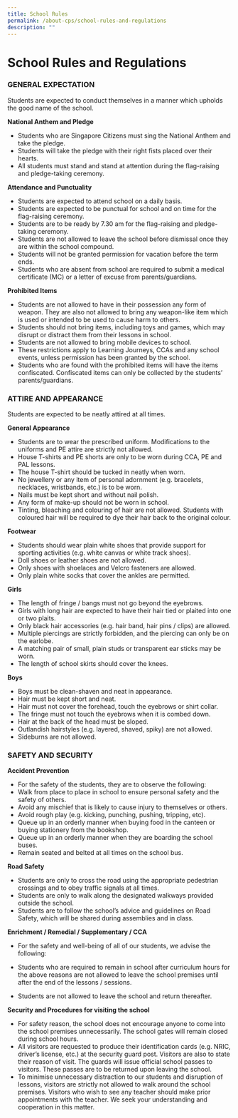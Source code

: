 ```yaml
---
title: School Rules
permalink: /about-cps/school-rules-and-regulations
description: ""
---
```

# **School Rules and Regulations**

### GENERAL EXPECTATION

Students are expected to conduct themselves in a manner which upholds the good name of the school.

**National Anthem and Pledge**

*   Students who are Singapore Citizens must sing the National Anthem and take the pledge.
*   Students will take the pledge with their right fists placed over their hearts.
*   All students must stand and stand at attention during the flag-raising and pledge-taking ceremony.


**Attendance and Punctuality**

*   Students are expected to attend school on a daily basis.
*   Students are expected to be punctual for school and on time for the flag-raising ceremony.
*   Students are to be ready by 7.30 am for the flag-raising and pledge-taking ceremony.
*   Students are not allowed to leave the school before dismissal once they are within the school compound.
*   Students will not be granted permission for vacation before the term ends.
*   Students who are absent from school are required to submit a medical certificate (MC) or a letter of excuse from parents/guardians.

**Prohibited Items**

*   Students are not allowed to have in their possession any form of weapon. They are also not allowed to bring any weapon-like item which is used or intended to be used to cause harm to others.
*   Students should not bring items, including toys and games, which may disrupt or distract them from their lessons in school.
*   Students are not allowed to bring mobile devices to school.
*   These restrictions apply to Learning Journeys, CCAs and any school events, unless permission has been granted by the school.
*   Students who are found with the prohibited items will have the items confiscated. Confiscated items can only be collected by the students’ parents/guardians.


### ATTIRE AND APPEARANCE

Students are expected to be neatly attired at all times.


**General Appearance**

*   Students are to wear the prescribed uniform. Modifications to the uniforms and PE attire are strictly not allowed.
*   House T-shirts and PE shorts are only to be worn during CCA, PE and PAL lessons.
*   The house T-shirt should be tucked in neatly when worn.
*   No jewellery or any item of personal adornment (e.g. bracelets, necklaces, wristbands, etc.) is to be worn.
*   Nails must be kept short and without nail polish.
*   Any form of make-up should not be worn in school.
*   Tinting, bleaching and colouring of hair are not allowed. Students with coloured hair will be required to dye their hair back to the original colour.

**Footwear**

*   Students should wear plain white shoes that provide support for sporting activities (e.g. white canvas or white track shoes).
*   Doll shoes or leather shoes are not allowed.
*   Only shoes with shoelaces and Velcro fasteners are allowed.
*   Only plain white socks that cover the ankles are permitted.

**Girls**

*   The length of fringe / bangs must not go beyond the eyebrows.
*   Girls with long hair are expected to have their hair tied or plaited into one or two plaits.
*   Only black hair accessories (e.g. hair band, hair pins / clips) are allowed.
*   Multiple piercings are strictly forbidden, and the piercing can only be on the earlobe.
*   A matching pair of small, plain studs or transparent ear sticks may be worn.
*   The length of school skirts should cover the knees.
  
 **Boys**

*   Boys must be clean-shaven and neat in appearance.
*   Hair must be kept short and neat.
*   Hair must not cover the forehead, touch the eyebrows or shirt collar.
*   The fringe must not touch the eyebrows when it is combed down.
*   Hair at the back of the head must be sloped.
*   Outlandish hairstyles (e.g. layered, shaved, spiky) are not allowed.
*   Sideburns are not allowed.
  
### SAFETY AND SECURITY

**Accident Prevention**

*   For the safety of the students, they are to observe the following:
*   Walk from place to place in school to ensure personal safety and the safety of others.
*   Avoid any mischief that is likely to cause injury to themselves or others.
*   Avoid rough play (e.g. kicking, punching, pushing, tripping, etc).
*   Queue up in an orderly manner when buying food in the canteen or buying stationery from the bookshop.
*   Queue up in an orderly manner when they are boarding the school buses.
*   Remain seated and belted at all times on the school bus.


**Road Safety**

*   Students are only to cross the road using the appropriate pedestrian crossings and to obey traffic signals at all times.
*   Students are only to walk along the designated walkways provided outside the school.
*   Students are to follow the school’s advice and guidelines on Road Safety, which will be shared during assemblies and in class.

**Enrichment / Remedial / Supplementary / CCA**

*   For the safety and well-being of all of our students, we advise the following:

*   Students who are required to remain in school after curriculum hours for the above reasons are not allowed to leave the school premises until after the end of the lessons / sessions.
*   Students are not allowed to leave the school and return thereafter.

**Security and Procedures for visiting the school**

*   For safety reason, the school does not encourage anyone to come into the school premises unnecessarily. The school gates will remain closed during school hours.
*   All visitors are requested to produce their identification cards (e.g. NRIC, driver’s license, etc.) at the security guard post. Visitors are also to state their reason of visit. The guards will issue official school passes to visitors. These passes are to be returned upon leaving the school.
*   To minimise unnecessary distraction to our students and disruption of lessons, visitors are strictly not allowed to walk around the school premises. Visitors who wish to see any teacher should make prior appointments with the teacher. We seek your understanding and cooperation in this matter.